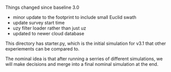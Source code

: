 Things changed since baseline 3.0

* minor update to the footprint to include small Euclid swath
* update survey start time
* uzy filter loader rather than just uz
* updated to newer cloud database

This directory has starter.py, which is the initial simulation for v3.1 that other experiements can be compared to.

The nominal idea is that after running a serries of different simulations, we will make decisions and merge into a final nominal simulation at the end.


